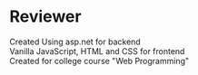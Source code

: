 # Reviewer
Created Using asp.net for backend   
Vanilla JavaScript, HTML and CSS for frontend    
Created for college course "Web Programming"  

